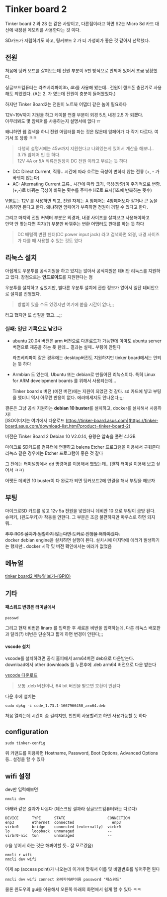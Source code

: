 # Tinker board 2
Tinker board 2 와  2S 는 같은 사양이고, 다른점이라고 하면 S2는 Micro Sd 카드 대신에 
내장된 메모리를 사용한다는 것 이다.   

SD카드가 저렴하기도 하고,  팅커보드 2 가 더 가성비가 좋은 것 같아서 선택했다. 


## 전원
처음에 팅커 보드를 살펴보는데 전원 부분이 5핀 방식으로 안되어 있어서 조금 당황했다. 

싱글보드컴퓨터는 라즈베리파이3b, 4b를 사용해 봤는데.. 전원이 핸드폰 충전기로 사용해도 되었었다. 
(A는 2. 가 였는데 전원이 충분이 들어왔었다.)

하지만 Tinker Board2는 전원이 노트북 어댑터 같은 놈이 필요하다

12V~19V까지 지원을 하고 케이블 연결 부분이 외경 5.5, 내경 2.5 가 되겠다.   
아무리봐도 몇 암페어를 사용하는지 설명서에 없다 ㅠ

왜냐하면 웹 검색을 하니 전원 어댑터를 파는 것은 많은데 암페어가 다 각기 다르다. 여기서 또 당황 ㅋㅋ

>다행히 설명서에는 45w까지 지원한다고 나와있는게 있어서 계산을 해보니.. 3.75 암페어 인 듯 하다.  
  12V 4A or 5A 직류전원장치 DC 전원 이라고 부르는 듯 하다

- DC: Direct Current, 직류.. 시간에 따라 흐르는 극성이 변하지 않는 전류 (+, - 가 바뀌지 않는다)
- AC: Alternating Current 교류.. 시간에 따라 크기, 극성(방향)이 주기적으로 변함. (+,-)로 바뀌는 극성이 바뀌는 횟수를 주파수 HZ로 표시(1초에 반복하는 횟수)

V볼트는 12V 를 사용하면 되고, 전원 자체는 A 암페어는 4암페어보다 같거나 큰 놈을 사용하면 된다고 한다. 왜냐하면 암페어가 부족하면 전원이 꺼질 수 있다고 한다. 

그리고 마지막 전원 커넥터 부분은 외경과, 내경 사이즈를 살펴보고 사용해야하고  
만약 안 맞는다면 꼭지(?) 부분만 바꿔주는 변환 어댑터도 판매를 하는 듯 하다 

> DC 배럴잭 변환 젠더(DC power input jack) 라고 검색하면 외경, 내경 사이즈가 다를 때 사용할 수 있는 것도 있다


## 리눅스 설치
아쉽게도 우분투를 공식지원을 하고 있지는 않아서 
공식지원은 데비안 리눅스를 지원하고 있다. 장점으로는 **안드로이드**를 지원한다는 점  

우분투를 설치하고 싶었지만, 별다른 우분투 설치에 관한 정보가 없어서 
일단 데비안으로 설치를 진행했다.  

> 방법이 있을 수도 있겠지만 여기에 쏟을 시간이 없다;;;

라고 했지만 또 삽질을 했고....;;


### 실패: 일단 기록으로 남긴다  
- ubuntu 20.04 버전은 arm 버전으로 다운로드가 가능한데 아마도 ubuntu server 버전으로 제공을 하는 듯 한데... 결과는 실패.. 부팅이 안된다    

	라즈베리파이 같은 경우에는 desktop버전도 지원하지만 tinker board에서는 안되는 듯 하다  

- Armbian 도 있는데, Ubuntu 또는 debian로 만들어진 리눅스이다. 특히 Linux for ARM development boards 를 위해서 사용되는데...

	Tinker board s 버전 (예전 버전)에는 지원이 되었던 것 같다. sd 카드에 넣고 부팅을 했더니 역시 아무런 반응이 없다. 에러메세지도 안나온다;;;;

결론은 그냥 공식 지원하는 **debian 10 buster**를 설치하고, docker를 설치해서 사용하자!  
[ISO이미지는 여기에서 다운로드 https://tinker-board.asus.com](https://tinker-board.asus.com/download-list.html?product=tinker-board-2)

버전은 Tinker Board 2 Debian 10 V2.0.14, 용량은 압축을 풀련 4.1GB 

마이크로 SD카드를 컴퓨터에 연결하고 balena Etcher 프로그램을 이용해서 구워준다  
리눅스 같은 경우에는 Etcher 프로그램이 좋은 것 같다 

그 전에는 터미널창에서 dd 명령어를 이용해서 했었는데.. (괜히 터미널 이용해 보고 싶어서 ㅋㅋ)

어쨋든 데비안 10 buster이 다 완료가 되면 팅커보드2에 연결을 해서 부팅을 해보자


## 부팅
마이크로SD 카드를 넣고 12v 5a 전원을 넣었더니 데비안 10 으로 부팅이 금방 된다.   
슈퍼키, (윈도우키)가 작동을 안한다. 그 부분은 조금 불편하지만 마우스로 하면 되지 뭐..

~~추후 ROS 설치가 원할하지 않는다면 도커로 진행을 해봐야겠다.~~   
docker debian engine을 설치하면 실행이 된다. 설치시에 마지막에 에러가 발생하기는 했지만.. 
docker 시작 및 버전 확인에서는 에러가 없었음


## 메뉴얼

[tinker board2 메뉴얼 보기-(GPIO)](https://tinker-board.asus.com/doc_tb2.html#user)


## 기타

####  패스워드 변경은 터미널에서 
```
passwd
```

그리고 현재 비번은 linaro 를 입력한 후 새로운 비번을 입력하는데, 
다른 리눅스 배포판과 달리(?) 비번은 단순하고 짧게 하면 변경이 안된다;;;


#### vscode 설치
vscode를 설치하려면 공식 홈피에서 arm64버전 deb으로 다운받는다.  
download에서 other downloads 를 누른후에 .deb arm64 버전으로 다운 받는다 

[vscode 다운로드](code.visualstudio.com/Download)

> 보통 .deb 버전이나, 64 bit 버전을 받으면 호환이 안된다

다운 후에 설치는 
```
sudo dpkg -i code_1.73.1-1667966450_arm64.deb
```
처음 열리는데 시간이 좀 걸리지만, 천천히 사용할려고 하면 사용가능할 듯 하다



##  configuration

```
sudo tinker-config
```
위 커맨드를 이용하면 Hostname, Password, Boot Options, Advanced Options 등.. 설정을 할 수 있다



## wifi 설정

dev만 입력해보면
```
nmcli dev
```
 
 아래와 같은 결과가 나온다 (데스크탑 결과라 싱글보드컴퓨터와는 다르다)
```
DEVICE      TYPE      STATE                   CONNECTION 
enp3        ethernet  connected                 enp3     
virbr0      bridge    connected (externally)  virbr0     
lo          loopback  unmanaged               --         
virbr0-nic  tun       unmanaged               --      
```


(r을 넣어서 하는 것은 해봐야할 듯.. 잘 모르겠음)
```
nmcli r wifi
nmcli dev wifi
```


이제  ap (access point)가 나오는데 이거에 맞춰서 이름 및 비밀번호를 넣어주면 된다 

```
nmcli dev wifi connect 와이파이AP이름 password "패스워드"
```

물론 윈도우의 gui를 이용해서 오른쪽 아래의 화면에서 쉽게 할 수 있다 ㅋㅋ

